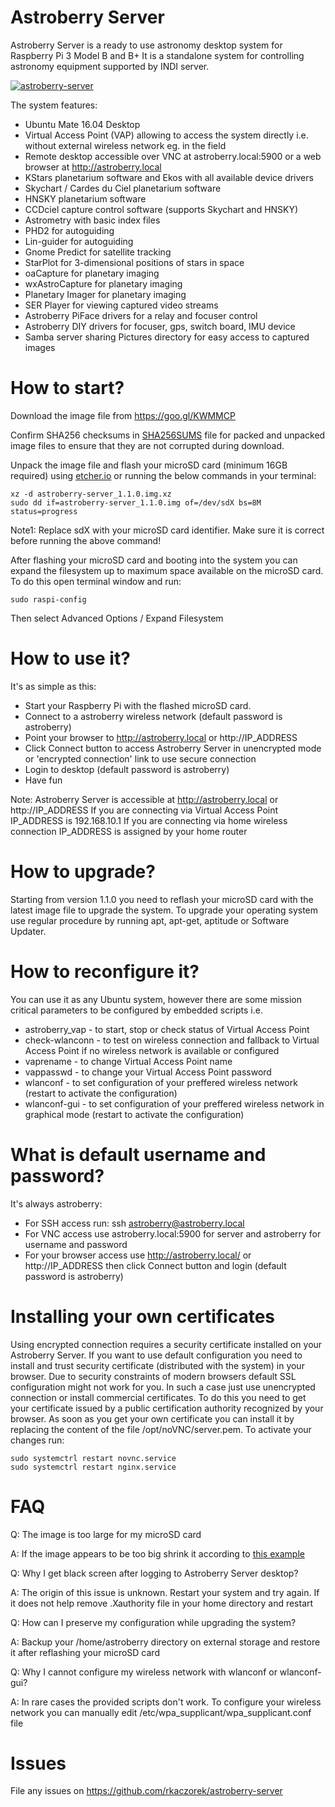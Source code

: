 # Astroberry Server
Astroberry Server is a ready to use astronomy desktop system for Raspberry Pi 3 Model B and B+
It is a standalone system for controlling astronomy equipment supported by INDI server.

[![astroberry-server](https://img.youtube.com/vi/t3CHtQmzvhY/0.jpg)](https://youtu.be/ZHCab7DomkI)

The system features:
- Ubuntu Mate 16.04 Desktop
- Virtual Access Point (VAP) allowing to access the system directly i.e. without external wireless network eg. in the field
- Remote desktop accessible over VNC at astroberry.local:5900 or a web browser at http://astroberry.local
- KStars planetarium software and Ekos with all available device drivers
- Skychart / Cardes du Ciel planetarium software
- HNSKY planetarium software
- CCDciel capture control software (supports Skychart and HNSKY)
- Astrometry with basic index files
- PHD2 for autoguiding
- Lin-guider for autoguiding
- Gnome Predict for satellite tracking
- StarPlot for 3-dimensional positions of stars in space
- oaCapture for planetary imaging
- wxAstroCapture for planetary imaging
- Planetary Imager for planetary imaging
- SER Player for viewing captured video streams
- Astroberry PiFace drivers for a relay and focuser control
- Astroberry DIY drivers for focuser, gps, switch board, IMU device
- Samba server sharing Pictures directory for easy access to captured images

# How to start?
Download the image file from https://goo.gl/KWMMCP

Confirm SHA256 checksums in [SHA256SUMS](https://github.com/rkaczorek/astroberry-server/blob/master/SHA256SUMS) file for packed and unpacked image files to ensure that
they are not corrupted during download.

Unpack the image file and flash your microSD card (minimum 16GB required) using [etcher.io](https://etcher.io/) or running the below commands in your terminal:
```
xz -d astroberry-server_1.1.0.img.xz
sudo dd if=astroberry-server_1.1.0.img of=/dev/sdX bs=8M status=progress
```
Note1: Replace sdX with your microSD card identifier. Make sure it is correct before running the above command!

After flashing your microSD card and booting into the system you can expand the filesystem up to maximum space available on the microSD card. To do this open terminal window and run:
```
sudo raspi-config
```
Then select Advanced Options / Expand Filesystem

# How to use it?
It's as simple as this:
- Start your Raspberry Pi with the flashed microSD card.
- Connect to a astroberry wireless network (default password is astroberry)
- Point your browser to http://astroberry.local or http://IP_ADDRESS
- Click Connect button to access Astroberry Server in unencrypted mode or 'encrypted connection' link to use secure connection
- Login to desktop (default password is astroberry)
- Have fun

Note: Astroberry Server is accessible at http://astroberry.local or http://IP_ADDRESS
      If you are connecting via Virtual Access Point IP_ADDRESS is 192.168.10.1
      If you are connecting via home wireless connection IP_ADDRESS is assigned by your home router

# How to upgrade?
Starting from version 1.1.0 you need to reflash your microSD card with the latest image file to upgrade the system.
To upgrade your operating system use regular procedure by running apt, apt-get, aptitude or Software Updater.

# How to reconfigure it?
You can use it as any Ubuntu system, however there are some mission critical parameters to be configured by
embedded scripts i.e.
- astroberry_vap - to start, stop or check status of Virtual Access Point
- check-wlanconn - to test on wireless connection and fallback to Virtual Access Point if no wireless network is available or configured
- vaprename - to change Virtual Access Point name
- vappasswd - to change your Virtual Access Point password
- wlanconf - to set configuration of your preffered wireless network (restart to activate the configuration)
- wlanconf-gui - to set configuration of your preffered wireless network in graphical mode (restart to activate the configuration)

# What is default username and password?
It's always astroberry:
- For SSH access run: ssh astroberry@astroberry.local
- For VNC access use astroberry.local:5900 for server and astroberry for username and password
- For your browser access use http://astroberry.local/ or http://IP_ADDRESS then click Connect button and login (default password is astroberry)

# Installing your own certificates
Using encrypted connection requires a security certificate installed on your Astroberry Server.
If you want to use default configuration you need to install and trust security certificate (distributed with the system) in your browser.
Due to security constraints of modern browsers default SSL configuration might not work for you. In such a case just use unencrypted connection
or install commercial certificates. To do this you need to get your certificate issued by a public certification authority recognized by your browser.
As soon as you get your own certificate you can install it by replacing the content of the file /opt/noVNC/server.pem. To activate your changes run:
```
sudo systemctrl restart novnc.service
sudo systemctrl restart nginx.service
```

# FAQ
Q: The image is too large for my microSD card

A: If the image appears to be too big shrink it according to [this example](https://softwarebakery.com//shrinking-images-on-linux)

Q: Why I get black screen after logging to Astroberry Server desktop?

A: The origin of this issue is unknown. Restart your system and try again. If it does not help remove .Xauthority file in your home directory and restart

Q: How can I preserve my configuration while upgrading the system?

A: Backup your /home/astroberry directory on external storage and restore it after reflashing your microSD card

Q: Why I cannot configure my wireless network with wlanconf or wlanconf-gui?

A: In rare cases the provided scripts don't work. To configure your wireless network you can manually edit /etc/wpa_supplicant/wpa_supplicant.conf file

# Issues
File any issues on https://github.com/rkaczorek/astroberry-server

